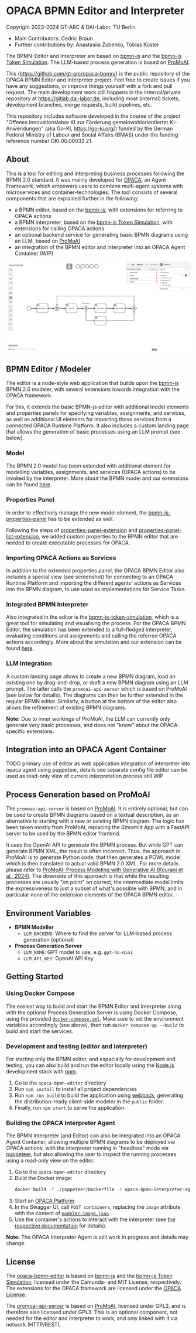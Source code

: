 # OPACA BPMN Editor and Interpreter

Copyright 2023-2024 GT-ARC & DAI-Labor, TU Berlin

* Main Contributors: Cedric Braun
* Further contributions by: Anastasiia Zubenko, Tobias Küster

The BPMN-Editor and Interpreter are based on [bpmn-js](https://github.com/bpmn-io/bpmn-js) and the [bpmn-js Token Simulation](https://github.com/bpmn-io/bpmn-js-token-simulation). The LLM-based process generation is based on [ProMoAI](https://github.com/humam-kourani/ProMoAI/).

This (https://github.com/gt-arc/opaca-bpmn/) is the public repository of the OPACA BPMN Editor and Interpreter project. Feel free to create issues if you have any suggestions, or improve things yourself with a fork and pull request. The main development work still happens in the internal/private repository at https://gitlab.dai-labor.de, including most (internal) tickets, development branches, merge requests, build pipelines, etc.

This repository includes software developed in the course of the project "Offenes Innovationslabor KI zur Förderung gemeinwohlorientierter KI-Anwendungen" (aka Go-KI, https://go-ki.org/) funded by the German Federal Ministry of Labour and Social Affairs (BMAS) under the funding reference number DKI.00.00032.21.


## About

This is a tool for editing and interpreting business processes following the BPMN 2.0 standard. It was mainly developed for [OPACA](https://github.com/gt-arc/opaca-core/), an Agent Framework, which empowers users to combine multi-agent systems with microservices and container-technologies. The tool consists of several components that are explained further in the following:

* a BPMN editor, based on the [bpmn-js](https://github.com/bpmn-io/bpmn-js), with extensions for referring to OPACA actions
* a BPMN interpreter, based on the [bpmn-js Token Simulation](https://github.com/bpmn-io/bpmn-js-token-simulation), with extensions for calling OPACA actions
* an optional backend service for generating basic BPMN diagrams using an LLM, based on [ProMoAI](https://github.com/humam-kourani/ProMoAI/)
* an integration of the BPMN editor and interpreter into an OPACA Agent Container (WIP)

![demo application screenshot](./docs/screenshot.png "Screenshot of the modeler + properties panel example")


## BPMN Editor / Modeler

The editor is a node-style web application that builds upon the [bpmn-js](https://github.com/bpmn-io/bpmn-js) BPMN 2.0 modeler, with several extensions towards integration with the OPACA framework.

For this, it extends the basic BPMN-js editor with additional model elements and properties panels for specifying variables, assignments, and services, as well as additional UI elements for importing those services from a connected OPACA Runtime Platform. It also includes a custom landing page that allows the generation of basic processes using an LLM prompt (see below).

### Model

The BPMN 2.0 model has been extended with additional element for modelling variables, assignments, and services (OPACA actions) to be invoked by the interpreter. More about the BPMN model and our extensions can be found [here](./docs/model.md).

### Properties Panel

In order to effectively manage the new model element, the [bpmn-js-properties-panel](https://github.com/bpmn-io/bpmn-js-properties-panel) has to be extended as well.

Following the steps of [properties-panel-extension](https://github.com/bpmn-io/bpmn-js-examples/tree/main/properties-panel-extension) and [properties-panel-list-extension](https://github.com/bpmn-io/bpmn-js-examples/tree/main/properties-panel-list-extension), we added custom properties to the BPMN editor that are needed to create executable processes for OPACA.

### Importing OPACA Actions as Services

In addition to the extended properties panel, the OPACA BPMN Editor also includes a special view (see screenshot) for connecting to an OPACA Runtime Platform and importing the different agents' actions as Services into the BPMN diagram, to use used as implementations for Service Tasks.

### Integrated BPMN Interpreter

Also integrated in the editor is the [bpmn-js-token-simulation](https://github.com/bpmn-io/bpmn-js-token-simulation/tree/main), which is a great tool for simulating and visualising the process. For the OPACA BPMN Editor, the simulation has been extended to a full-fledged interpreter, evaluating conditions and assignments and calling the referred OPACA actions accordingly. More about the simulation and our extension can be found [here](./docs/simulation.md).

### LLM Integration

A custom landing page allows to create a new BPMN diagram, load an existing one by drag-and-drop, or draft a new BPMN diagram using an LLM prompt. The latter calls the `promoai-api-server` which is based on ProMoAI (see below for details). The diagrams can then be further extended in the regular BPMN editor. Similarly, a button at the bottom of the editor also allows the refinement of existing BPMN diagrams.

**Note:** Due to inner workings of ProMoAI, the LLM can currently only generate very basic processes, and does not "know" about the OPACA-specific extensions.


## Integration into an OPACA Agent Container

TODO
primary use of editor as web application
integration of interpreter into opaca agent using puppeteer, details see separate config file
editor can be used as read-only view of current interpretation process
still WIP


## Process Generation based on ProMoAI

The `promoai-api-server` is based on [ProMoAI](https://github.com/humam-kourani/ProMoAI/). It is entirely optional, but can be used to create BPMN diagrams based on a textual description, as an alternative to starting with a new or existing BPMN diagram. The logic has been taken mostly from ProMoAI, replacing the Streamlit App with a FastAPI server to be used by the BPMN editor frontend.

It uses the OpenAI API to generate the BPMN process. But while GPT can generate BPMN XML, the result is often incorrect. Thus, the approach in ProMoAI is to generate Python code, that then generates a POWL model, which is then translated to actual valid BPMN 2.0 XML. For more details please refer to [ProMoAI: Process Modeling with Generative AI (Kourani et al., 2024)](https://www.ijcai.org/proceedings/2024/1014). The downside of this approach is that while the resulting processes are usually "on point" on correct, the intermediate model limits the expressiveness to just a subset of what's possible with BPMN, and in particular none of the extension elements of the OPACA BPMN editor.


## Environment Variables

* **BPMN Modeller**
  * `LLM_BACKEND`: Where to find the server for LLM-based process generation (optional)
* **Process Generation Server**
  * `LLM_NAME`: GPT model to use, e.g. `gpt-4o-mini`
  * `LLM_API_KEY`: OpenAI API Key


## Getting Started

### Using Docker Compose

The easiest way to build and start the BPMN Editor and Interpreter along with the optional Process Generation Server is using Docker Compose, using the provided [`docker-compose.yml`](docker-compose.yml). Make sure to set the environment variables accordingly (see above), then run `docker compose up --build` to build and start the services.

### Development and testing (editor and interpreter)

For starting only the BPMN editor, and especially for development and testing, you can also build and run the editor locally using the [Node.js](http://nodejs.org) development stack with [npm](https://npmjs.org).

1. Go to the `opaca-bpmn-editor` directory
2. Run `npm install` to install all project dependencies
3. Run `npm run build` to build the application using [webpack](https://webpack.js.org/), generating the distribution-ready client-side modeler in the `public` folder.
4. Finally, run `npm start` to serve the application.

### Building the OPACA Interpreter Agent

The BPMN Interpreter (and Editor) can also be integrated into an OPACA Agent Container, allowing multiple BPMN diagrams to be deployed via OPACA actions, with the interpreter running in "headless" mode via [puppeteer](https://github.com/puppeteer/puppeteer), but also allowing the user to inspect the running processes using a read-only view on the editor.

1. Go to the `opaca-bpmn-editor` directory
2. Build the Docker image:
    ```sh
    docker build -f ./puppeteer/Dockerfile -t opaca-bpmn-interpreter-agent .
    ```
3. Start an [OPACA Platform](https://github.com/GT-ARC/opaca-core)
4. In the Swagger UI, call `POST containers`, replacing the `image` attribute with the content of [`modeler-image.json`](opaca-bpmn-editor/puppeteer/modeler-image.json)
5. Use the container's actions to interact with the interpreter (see [the respective documentation](docs/opaca-agent.md) for details).

**Note:** The OPACA Interpreter Agent is still work in progress and details may change.


## License

The [opaca-bpmn-editor](./opaca-bpmn-editor) is based on [bpmn-js](https://github.com/bpmn-io/bpmn-js) and the [bpmn-js Token Simulation](https://github.com/bpmn-io/bpmn-js-token-simulation), licensed under the Camunda- and MIT License, respectively. The extensions for the OPACA framework are licensed under the [OPACA License](LICENSE.txt).

The [promoai-api-server](./promoai-api-server) is based on [ProMoAI](https://github.com/humam-kourani/ProMoAI/), licensed under GPL3, and is therefore also licensed under GPL3. This is an optional component, not needed for the editor and interpreter to work, and only linked with it via network (HTTP/REST).
